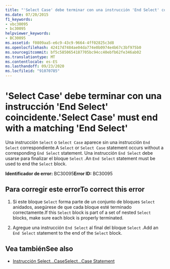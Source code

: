 ```yaml
---
title: "'Select Case' debe terminar con una instrucción 'End Select' coincidente."
ms.date: 07/20/2015
f1_keywords:
- vbc30095
- bc30095
helpviewer_keywords:
- BC30095
ms.assetid: f0809aa5-e6c9-43c9-9664-4ff02825c3d8
ms.openlocfilehash: 42417d7484ae04da774e0b0974e4b67c3bf975b0
ms.sourcegitcommit: bf5c5850654187705bc94cc40ebfb62fe346ab02
ms.translationtype: MT
ms.contentlocale: es-ES
ms.lasthandoff: 09/23/2020
ms.locfileid: "91070785"
---
```

# <a name="select-case-must-end-with-a-matching-end-select"></a><span data-ttu-id="3b21e-102">'Select Case' debe terminar con una instrucción 'End Select' coincidente.</span><span class="sxs-lookup"><span data-stu-id="3b21e-102">'Select Case' must end with a matching 'End Select'</span></span>

<span data-ttu-id="3b21e-103">Una instrucción `Select` o `Select Case` aparece sin una instrucción `End Select` correspondiente.</span><span class="sxs-lookup"><span data-stu-id="3b21e-103">A `Select` or `Select Case` statement occurs without a corresponding `End Select` statement.</span></span> <span data-ttu-id="3b21e-104">Una instrucción `End Select` debe usarse para finalizar el bloque `Select` .</span><span class="sxs-lookup"><span data-stu-id="3b21e-104">An `End Select` statement must be used to end the `Select` block.</span></span>  
  
 <span data-ttu-id="3b21e-105">**Identificador de error:** BC30095</span><span class="sxs-lookup"><span data-stu-id="3b21e-105">**Error ID:** BC30095</span></span>  
  
## <a name="to-correct-this-error"></a><span data-ttu-id="3b21e-106">Para corregir este error</span><span class="sxs-lookup"><span data-stu-id="3b21e-106">To correct this error</span></span>  
  
1. <span data-ttu-id="3b21e-107">Si este bloque `Select` forma parte de un conjunto de bloques `Select` anidados, asegúrese de que cada bloque esté terminado correctamente.</span><span class="sxs-lookup"><span data-stu-id="3b21e-107">If this `Select` block is part of a set of nested `Select` blocks, make sure each block is properly terminated.</span></span>  
  
2. <span data-ttu-id="3b21e-108">Agregue una instrucción `End Select` al final del bloque `Select` .</span><span class="sxs-lookup"><span data-stu-id="3b21e-108">Add an `End Select` statement to the end of the `Select` block.</span></span>  
  
## <a name="see-also"></a><span data-ttu-id="3b21e-109">Vea también</span><span class="sxs-lookup"><span data-stu-id="3b21e-109">See also</span></span>

- [<span data-ttu-id="3b21e-110">Instrucción Select...Case</span><span class="sxs-lookup"><span data-stu-id="3b21e-110">Select...Case Statement</span></span>](../language-reference/statements/select-case-statement.md)
